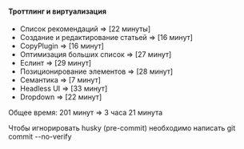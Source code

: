 #### Троттлинг и виртуализация

- Список рекомендаций => [22 минуты]
- Создание и редактирование статьей => [16 минут]
- CopyPlugin => [16 минут]
- Оптимизация больших список => [27 минут]
- Еслинт => [29 минут]
- Позиционирование элементов => [28 минут]
- Семантика => [7 минут]
- Headless UI => [33 минут]
- Dropdown => [22 минут]

Общее время: 201 минут => 3 часа 21 минута

Чтобы игнорировать husky (pre-commit) необходимо написать git commit --no-verify